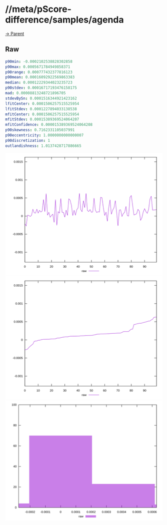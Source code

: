 
# //meta/pScore-difference/samples/agenda

[→ Parent](../..)


## Raw


```yaml
p90min: -0.0002102538828302858
p90max: 0.0005671784949858371
p90range: 0.000777432377816123
p90mean: 0.00016092922569863383
median: 0.00012229344023235723
p90stdev: 0.00016717193476158175
mad: 0.00008813248721896705
stdevBySn: 0.0001516344921423162
lfitCenter: 0.0001506257515525954
lfitStdev: 0.0001227894033138538
mfitCenter: 0.0001506257515525954
mfitStdev: 0.00015389369524064207
mfitConfidence: 0.000015389369524064208
p90skewness: 0.7162331105037991
p90eccentricity: 1.0000000000000007
p90discretization: 1
outlandishness: 1.0137428717886665

```

![PLOT: raw-values](./raw/values.svg)![PLOT: raw-sorted](./raw/sorted.svg)![PLOT: raw-histogram](./raw/histogram.svg)